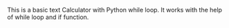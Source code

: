 This is a basic text Calculator with Python while loop.
It works with the help of while loop and if function.
